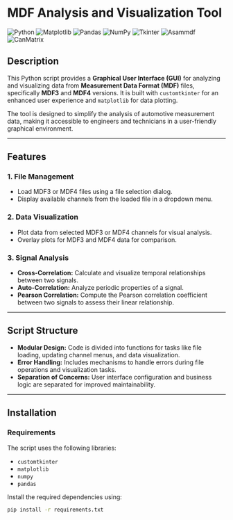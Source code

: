 
# MDF Analysis and Visualization Tool

![Python](https://img.shields.io/badge/Python-3.9-blue)
![Matplotlib](https://img.shields.io/badge/Matplotlib-v3.8.2-blue)
![Pandas](https://img.shields.io/badge/Pandas-v2.2.0-150458)
![NumPy](https://img.shields.io/badge/NumPy-v1.26.3-orange)
![Tkinter](https://img.shields.io/badge/Tkinter-GUI-red)
![Asammdf](https://img.shields.io/badge/Asammdf-v7.4.1-green)
![CanMatrix](https://img.shields.io/badge/CanMatrix-v1.0-yellow)

## Description

This Python script provides a **Graphical User Interface (GUI)** for analyzing and visualizing data from **Measurement Data Format (MDF)** files, specifically **MDF3** and **MDF4** versions. It is built with `customtkinter` for an enhanced user experience and `matplotlib` for data plotting.

The tool is designed to simplify the analysis of automotive measurement data, making it accessible to engineers and technicians in a user-friendly graphical environment.

---

## Features

### **1. File Management**
- Load MDF3 or MDF4 files using a file selection dialog.
- Display available channels from the loaded file in a dropdown menu.

### **2. Data Visualization**
- Plot data from selected MDF3 or MDF4 channels for visual analysis.
- Overlay plots for MDF3 and MDF4 data for comparison.

### **3. Signal Analysis**
- **Cross-Correlation:** Calculate and visualize temporal relationships between two signals.
- **Auto-Correlation:** Analyze periodic properties of a signal.
- **Pearson Correlation:** Compute the Pearson correlation coefficient between two signals to assess their linear relationship.

---

## Script Structure

- **Modular Design:** Code is divided into functions for tasks like file loading, updating channel menus, and data visualization.
- **Error Handling:** Includes mechanisms to handle errors during file operations and visualization tasks.
- **Separation of Concerns:** User interface configuration and business logic are separated for improved maintainability.

---

## Installation

### **Requirements**
The script uses the following libraries:
- `customtkinter`
- `matplotlib`
- `numpy`
- `pandas`

Install the required dependencies using:
```bash
pip install -r requirements.txt
